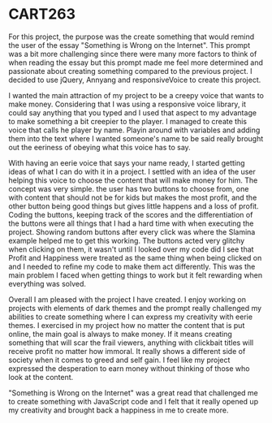 # CART263

For this project, the purpose was the create something that would remind the user of the essay "Something is Wrong on the Internet".  This prompt was a bit more challenging since there were many more factors to think of when reading the essay but this prompt made me feel more determined and passionate about creating something compared to the previous project.  I decided to use jQuery, Annyang and responsiveVoice to create this project.  

I wanted the main attraction of my project to be a creepy voice that wants to make money.  Considering that I was using a responsive voice library, it could say anything that you typed and I used that aspect to my advantage to make something a bit creepier to the player.  I managed to create this voice that calls he player by name.  Playin around with variables and adding them into the text where I wanted someone's name to be said really brought out the eeriness of obeying what this voice has to say.  

With having an eerie voice that says your name ready, I started getting ideas of what I can do with it in a project.  I settled with an idea of the user helping this voice to choose the content that will make money for him.  The concept was very simple.  the user has two buttons to choose from, one with content that should not be for kids but makes the most profit, and the other button being good things but gives little happens and a loss of profit.  Coding the buttons, keeping track of the scores and the differentiation of the buttons were all things that I had a hard time with when executing the project.  Showing random buttons after every click was where the Slamina example helped me to get this working.  The buttons acted very glitchy when clicking on them, it wasn't until I looked over my code did I see that Profit and Happiness were treated as the same thing when being clicked on and I needed to refine my code to make them act differently.  This was the main problem I faced when getting things to work but it felt rewarding when everything was solved.  

Overall I am pleased with the project I have created.  I enjoy working on projects with elements of dark themes and the prompt really challenged my abilities to create something where I can express my creativity with eerie themes.  I exercised in my project how no matter the content that is put online, the main goal is always to make money.  If it means creating something that will scar the frail viewers, anything with clickbait titles will receive profit no matter how immoral.  It really shows a different side of society when it comes to greed and self gain.  I feel like my project expressed the desperation to earn money without thinking of those who look at the content.  

"Something is Wrong on the Internet" was a great read that challenged me to create something with JavaScript code and I felt that it really opened up my creativity and brought back a happiness in me to create more.  
